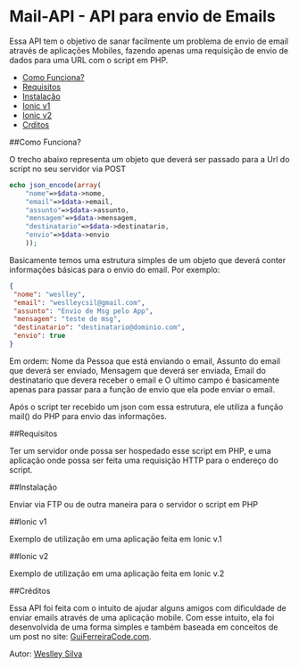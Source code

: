 # Mail-API - API para envio de Emails
Essa API tem o objetivo de sanar facilmente um problema de envio de email através de aplicações Mobiles, fazendo apenas uma requisição de envio de dados para uma URL com o script em PHP. 

<!-- links -->

* [Como Funciona?](#como-funciona)
* [Requisitos](#requisitos)
* [Instala&ccedil;&atilde;o](#instala&ccedil;&atilde;o)
* [Ionic v1](#ionic-v1)
* [Ionic v2](#ionic-v2)
* [Crditos](#crditos)

<!-- links -->

##Como Funciona?

O trecho abaixo representa um objeto que deverá ser passado para a Url do script no seu servidor via POST

```php
echo json_encode(array(
    "nome"=>$data->nome,
    "email"=>$data->email,
    "assunto"=>$data->assunto,
    "mensagem"=>$data->mensagem,
    "destinatario"=>$data->destinatario,
    "envio"=>$data->envio
    ));
```

Basicamente temos uma estrutura simples de um objeto que deverá conter informações básicas para o envio do email.
Por exemplo:

```json
{
 "nome": "weslley", 
 "email": "weslleycsil@gmail.com",
 "assunto": "Envio de Msg pelo App",
 "mensagem": "teste de msg",
 "destinatario": "destinatario@dominio.com",
 "envio": true
}
```

Em ordem:
Nome da Pessoa que está enviando o email,
Assunto do email que deverá ser enviado,
Mensagem que deverá ser enviada,
Email do destinatario que devera receber o email e
O ultimo campo é basicamente apenas para passar para a função de envio que ela pode enviar o email.

Após o script ter recebido um json com essa estrutura, ele utiliza a função mail() do PHP para envio das informações.

##Requisitos

Ter um servidor onde possa ser hospedado esse script em PHP, e uma aplicação onde possa ser feita uma requisição HTTP para o endereço do script.

##Instalação

Enviar via FTP ou de outra maneira para o servidor o script em PHP

##Ionic v1

Exemplo de utilização em uma aplicação feita em Ionic v.1

##Ionic v2

Exemplo de utilização em uma aplicação feita em Ionic v.2

##Créditos

Essa API foi feita com o intuito de ajudar alguns amigos com dificuldade de enviar emails através de uma aplicação mobile. Com esse intuito, ela foi desenvolvida de uma forma simples e também baseada em conceitos de um post no site: [GuiFerreiraCode.com](http://guiferreiracode.com/2015/01/formulario-de-contato-com-angular-js.html).

Autor: [Weslley Silva](http://tecnicoweslley.com.br)

